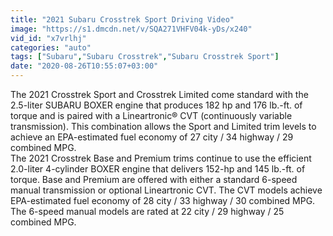 ```yaml
---
title: "2021 Subaru Crosstrek Sport Driving Video"
image: "https://s1.dmcdn.net/v/SQA271VHFV04k-yDs/x240"
vid_id: "x7vrlhj"
categories: "auto"
tags: ["Subaru","Subaru Crosstrek","Subaru Crosstrek Sport"]
date: "2020-08-26T10:55:07+03:00"
---
```

The 2021 Crosstrek Sport and Crosstrek Limited come standard with the 2.5-liter SUBARU BOXER engine that produces 182 hp and 176 lb.-ft. of torque and is paired with a Lineartronic® CVT (continuously variable transmission). This combination allows the Sport and Limited trim levels to achieve an EPA-estimated fuel economy of 27 city / 34 highway / 29 combined MPG.   <br>The 2021 Crosstrek Base and Premium trims continue to use the efficient 2.0-liter 4-cylinder BOXER engine that delivers 152-hp and 145 lb.-ft. of torque. Base and Premium are offered with either a standard 6-speed manual transmission or optional Lineartronic CVT. The CVT models achieve EPA-estimated fuel economy of 28 city / 33 highway / 30 combined MPG. The 6-speed manual models are rated at 22 city / 29 highway / 25 combined MPG.
